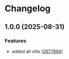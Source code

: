 # Changelog

## 1.0.0 (2025-08-31)


### Features

* added all utils ([2677894](https://github.com/prjctimg/huetiful/commit/2677894f766f6393b64b77a3871f76c979b3cf75))

